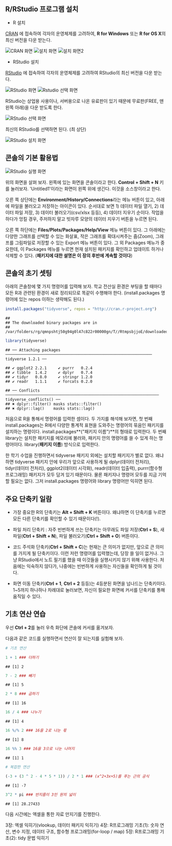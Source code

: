 R/RStudio 프로그램 설치
-----------------------

-   R 설치

[CRAN](https://cran.r-project.org/) 에 접속하여 각자의 운영체제를 고려하여, **R for Windows** 또는 **R for OS X**의 최신 버전을 다운 받는다.

![CRAN 화면](http://cfile26.uf.tistory.com/image/99D4EF335A0B36B6127F44) ![설치 화면](http://cfile25.uf.tistory.com/image/99C5CC335A0B36B6147115) ![설치 화면2](http://cfile1.uf.tistory.com/image/99C7EC335A0B36B714AA6E)

-   RStudio 설치

[RStudio](https://www.rstudio.com/products/rstudio/download/) 에 접속하여 각자의 운영체제를 고려하여 RStudio의 최신 버전을 다운 받는다.

![RStudio 화면](http://cfile2.uf.tistory.com/image/995CB6335A0B3C221B8E50) ![Rstudio 선택 화면](http://cfile5.uf.tistory.com/image/995B25335A0B3C231B78BE)

RStudio는 상업용 사용이나, 서버용으로 나온 유료판이 있기 때문에 무료판(FREE, 맨 왼쪽 아래)을 다운 받도록 한다.

![RStudio 선택 화면](http://cfile8.uf.tistory.com/image/995D95335A0B3C231BF436)

최신의 RStudio를 선택하면 된다. (최 상단)

![RStudio 설치 화면](http://cfile4.uf.tistory.com/image/995D31335A0B3C241B0F29)

콘솔의 기본 활용법
------------------

![RStudio 실행 화면](http://cfile4.uf.tistory.com/image/995DB1335A0B3C241B57D1)

위의 화면을 살펴 보자. 왼쪽에 있는 화면을 콘솔이라고 한다. **Control + Shift + N** 키를 눌러보자. 'Untitled1'이라는 화면이 왼쪽 위에 생긴다. 이것을 소스창이라고 한다.

오른 쪽 상단에는 **Environment/History/Connections**라는 메뉴 버튼이 있고, 아래에 파일을 불러오고 저장하는 아이콘이 있다. 순서대로 보면 1) 데이터 파일 열기, 2) 데이터 파일 저장, 3) 데이터 불러오기(csv/xlsx 등등), 4) 데이터 지우기 순이다. 작업을 하다가 엉킬 경우, 주저하지 말고 빗자루 모양의 데이터 지우기 버튼을 누르면 된다.

오른 쪽 하단에는 **Files/Plots/Packages/Help/View** 메뉴 버튼이 있다. 그 아래에는 다양한 그래프를 선택할 수 있는 화살표, 작은 그래프를 확대시켜주는 줌(Zoom), 그래프를 그림파일로 저장할 수 있는 Export 메뉴 버튼이 있다. 그 외 Packages 메뉴가 중요한데, 이 Packages 메뉴를 누르면 현재 설치된 패키지를 확인하고 업데이트 하거나 삭제할 수 있다. (**패키지에 대한 설명은 이 장의 후반에 계속할 것이다**)

콘솔의 초기 셋팅
----------------

아래의 콘솔창에 몇 가지 명령어를 입력해 보자. 학교 전산실 환경은 부팅을 할 때마다 모든 R과 관련된 환경이 새로 정리되므로 똑같이 수행해야 한다. (install.packages 명령어에 있는 repos 이하는 생략해도 된다.)

``` r
install.packages("tidyverse", repos = "http://cran.r-project.org")
```

    ## 
    ## The downloaded binary packages are in
    ##  /var/folders/rg/qmnpshtj50g94g0l47c822r00000gn/T//RtmpsbjjoE/downloaded_packages

``` r
library(tidyverse)
```

    ## ── Attaching packages ──────────────────────────────────────────────────────────────── tidyverse 1.2.1 ──

    ## ✔ ggplot2 2.2.1     ✔ purrr   0.2.4
    ## ✔ tibble  1.4.2     ✔ dplyr   0.7.4
    ## ✔ tidyr   0.8.0     ✔ stringr 1.2.0
    ## ✔ readr   1.1.1     ✔ forcats 0.2.0

    ## ── Conflicts ─────────────────────────────────────────────────────────────────── tidyverse_conflicts() ──
    ## ✖ dplyr::filter() masks stats::filter()
    ## ✖ dplyr::lag()    masks stats::lag()

처음으로 R을 통해서 명령어를 입력한 셈이다. 두 가지를 해석해 보자면, 첫 번째 install.packages는 R에서 다양한 통계적 표현을 도와주는 명령어의 묶음인 패키지를 설치하는 명령이다. install.packages**("패키지 이름")**의 형태로 입력한다. 두 번째 library는 설치한 패키지를 메모리에 불러와, 패키지 안의 명령어를 쓸 수 있게 하는 명령어이다. library(**패키지 이름**) 방식으로 입력한다.

한 학기 수업을 진행하면서 tidyverse 패키지 외에는 설치할 패키지가 별로 없다. 왜냐하면 tidyverse 패키지 안에 우리가 앞으로 사용하게 될 dplyr(데이터 전처리), tidyr(데이터 전처리), ggplot2(데이터 시각화), readr(데이터 입출력), purrr(함수형 프로그래밍) 패키지가 모두 담겨 있기 때문이다. 물론 패키지나 명령어 모두를 지금 기억할 필요는 없다. 그저 install.packages 명령어와 library 명령어만 익히면 된다.

주요 단축키 일람
----------------

-   가장 중요한 R의 단축키는 **Alt + Shift + K** 버튼이다. 왜냐하면 이 단축키를 누르면 모든 다른 단축키를 확인할 수 있기 때문이다(!).

-   파일 처리 단축키 : 자주 빈번하게 쓰는 단축키는 아무래도 파일 저장(**Ctrl + S**), 새 파일(**Ctrl + Shift + N**), 파일 불러오기(**Ctrl + Shift + O**) 버튼이다.

-   코드 주석화 단축키(**Ctrl + Shift + C**)는 현재는 큰 의미가 없지만, 앞으로 큰 의미를 가지게 될 단축키이다. 이런 저런 명령어를 입력했는데, 당장 쓸 일이 없거나. 그냥 RStudio에서 노트 필기를 했을 때 이것들을 실행시키지 않기 위해 사용한다. 처음에는 익숙하지 않다가, 나중에는 빈번하게 사용하는 자신들을 확인하게 될 것이다.

-   화면 이동 단축키(**Ctrl + 1**, **Ctrl + 2** 등등)는 4등분된 화면을 넘나드는 단축키이다. 1~5까지 하나하나 차례대로 눌러보면, 자신이 필요한 화면에 커서를 단축키를 통해 움직일 수 있다.

기초 연산 연습
--------------

우선 **Ctrl + 2**를 눌러 우측 화단에 콘솔에 커서를 옮겨보자.

다음과 같은 코드를 실행하면서 연산이 잘 되는지를 실험해 보자.

``` r
# 기초 연산

1 + 1 ### 더하기
```

    ## [1] 2

``` r
7 - 2 ### 빼기
```

    ## [1] 5

``` r
2 * 8 ### 곱하기
```

    ## [1] 16

``` r
16 / 4 ### 나누기
```

    ## [1] 4

``` r
16 %/% 2 ### 16을 2로 나눈 몫
```

    ## [1] 8

``` r
16 %% 3 ### 16을 3으로 나눈 나머지
```

    ## [1] 1

``` r
# 복잡한 연산

(-3 + (3 ^ 2 - 4 * 5 * 1)) / 2 * 1 ### (x^2+3x+5)를 푸는 근의 공식
```

    ## [1] -7

``` r
3^2 * pi ### 반지름이 3인 원의 넓이
```

    ## [1] 28.27433

다음 시간에는 엑셀을 통한 자료 만지기를 진행한다.

3장: 엑셀 익히기(vlookup, 데이터 패키지 익히기) 4장: R프로그래밍 기초(1): 숫자 연산, 변수 지정, 데이터 구조, 함수형 프로그래밍(for-loop / map) 5장: R프로그래밍 기초(2): tidy 문법 익히기
